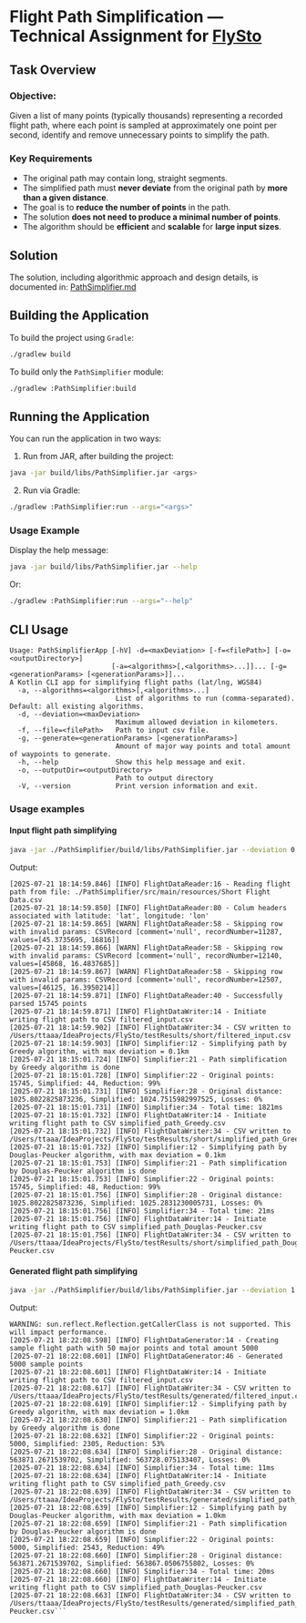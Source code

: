 # Flight Path Simplification — Technical Assignment for [FlySto](https://www.flysto.net/home)

## Task Overview
### Objective:
Given a list of many points (typically thousands) representing a recorded flight path, where each point is sampled at
approximately one point per second, identify and remove unnecessary points to simplify the path.

### Key Requirements
- The original path may contain long, straight segments.
- The simplified path must **never deviate** from the original path by **more than a given distance**.
- The goal is to **reduce the number of points** in the path.
- The solution **does not need to produce a minimal number of points**.
- The algorithm should be **efficient** and **scalable** for **large input sizes**.

## Solution
The solution, including algorithmic approach and design details, 
is documented in: [PathSimplifier.md](PathSimplifier/PathSimplifier.md)

## Building the Application
To build the project using `Gradle`:
```bash
./gradlew build
```
To build only the `PathSimplifier` module:
```bash
./gradlew :PathSimplifier:build
```

## Running the Application
You can run the application in two ways:

1. Run from JAR, after building the project:
```bash
java -jar build/libs/PathSimplifier.jar <args>
```

2. Run via Gradle:
```bash
./gradlew :PathSimplifier:run --args="<args>"
```

### Usage Example
Display the help message:

```bash
java -jar build/libs/PathSimplifier.jar --help
```
Or:
```bash
./gradlew :PathSimplifier:run --args="--help"
```

## CLI Usage
```text
Usage: PathSimplifierApp [-hV] -d=<maxDeviation> [-f=<filePath>] [-o=<outputDirectory>] 
                         [-a=<algorithms>[,<algorithms>...]]... [-g=<generationParams> [<generationParams>]]...
A Kotlin CLI app for simplifying flight paths (lat/lng, WGS84)
  -a, --algorithms=<algorithms>[,<algorithms>...]
                          List of algorithms to run (comma-separated). Default: all existing algorithms.
  -d, --deviation=<maxDeviation>
                          Maximum allowed deviation in kilometers.
  -f, --file=<filePath>   Path to input csv file.
  -g, --generate=<generationParams> [<generationParams>]
                          Amount of major way points and total amount of waypoints to generate.
  -h, --help              Show this help message and exit.
  -o, --outputDir=<outputDirectory>
                          Path to output directory
  -V, --version           Print version information and exit.
```

### Usage examples
#### Input flight path simplifying
```bash
java -jar ./PathSimplifier/build/libs/PathSimplifier.jar --deviation 0.1 --outputDir testResults/short --file ./PathSimplifier/src/main/resources/Short\ Flight\ Data.csv
```
Output:
```log
[2025-07-21 18:14:59.846] [INFO] FlightDataReader:16 - Reading flight path from file: ./PathSimplifier/src/main/resources/Short Flight Data.csv
[2025-07-21 18:14:59.850] [INFO] FlightDataReader:80 - Colum headers associated with latitude: 'lat', longitude: 'lon'
[2025-07-21 18:14:59.865] [WARN] FlightDataReader:58 - Skipping row with invalid params: CSVRecord [comment='null', recordNumber=11287, values=[45.3735695, 16816]]
[2025-07-21 18:14:59.866] [WARN] FlightDataReader:58 - Skipping row with invalid params: CSVRecord [comment='null', recordNumber=12140, values=[45868, 16.4837685]]
[2025-07-21 18:14:59.867] [WARN] FlightDataReader:58 - Skipping row with invalid params: CSVRecord [comment='null', recordNumber=12507, values=[46125, 16.3950214]]
[2025-07-21 18:14:59.871] [INFO] FlightDataReader:40 - Successfully parsed 15745 points
[2025-07-21 18:14:59.871] [INFO] FlightDataWriter:14 - Initiate writing flight path to CSV filtered_input.csv
[2025-07-21 18:14:59.902] [INFO] FlightDataWriter:34 - CSV written to /Users/ttaaa/IdeaProjects/FlySto/testResults/short/filtered_input.csv
[2025-07-21 18:14:59.903] [INFO] Simplifier:12 - Simplifying path by Greedy algorithm, with max deviation = 0.1km
[2025-07-21 18:15:01.724] [INFO] Simplifier:21 - Path simplification by Greedy algorithm is done
[2025-07-21 18:15:01.728] [INFO] Simplifier:22 - Original points: 15745, Simplified: 44, Reduction: 99%
[2025-07-21 18:15:01.731] [INFO] Simplifier:28 - Original distance: 1025.8022825873236, Simplified: 1024.7515982997525, Losses: 0%
[2025-07-21 18:15:01.731] [INFO] Simplifier:34 - Total time: 1821ms
[2025-07-21 18:15:01.732] [INFO] FlightDataWriter:14 - Initiate writing flight path to CSV simplified_path_Greedy.csv
[2025-07-21 18:15:01.732] [INFO] FlightDataWriter:34 - CSV written to /Users/ttaaa/IdeaProjects/FlySto/testResults/short/simplified_path_Greedy.csv
[2025-07-21 18:15:01.732] [INFO] Simplifier:12 - Simplifying path by Douglas-Peucker algorithm, with max deviation = 0.1km
[2025-07-21 18:15:01.753] [INFO] Simplifier:21 - Path simplification by Douglas-Peucker algorithm is done
[2025-07-21 18:15:01.753] [INFO] Simplifier:22 - Original points: 15745, Simplified: 48, Reduction: 99%
[2025-07-21 18:15:01.756] [INFO] Simplifier:28 - Original distance: 1025.8022825873236, Simplified: 1025.2831230005731, Losses: 0%
[2025-07-21 18:15:01.756] [INFO] Simplifier:34 - Total time: 21ms
[2025-07-21 18:15:01.756] [INFO] FlightDataWriter:14 - Initiate writing flight path to CSV simplified_path_Douglas-Peucker.csv
[2025-07-21 18:15:01.756] [INFO] FlightDataWriter:34 - CSV written to /Users/ttaaa/IdeaProjects/FlySto/testResults/short/simplified_path_Douglas-Peucker.csv
```

#### Generated flight path simplifying
```bash
java -jar ./PathSimplifier/build/libs/PathSimplifier.jar --deviation 1.0 --outputDir testResults/generated --generate 50 5000
```
Output:
```log
WARNING: sun.reflect.Reflection.getCallerClass is not supported. This will impact performance.
[2025-07-21 18:22:08.598] [INFO] FlightDataGenerator:14 - Creating sample flight path with 50 major points and total amount 5000
[2025-07-21 18:22:08.601] [INFO] FlightDataGenerator:46 - Generated 5000 sample points
[2025-07-21 18:22:08.601] [INFO] FlightDataWriter:14 - Initiate writing flight path to CSV filtered_input.csv
[2025-07-21 18:22:08.617] [INFO] FlightDataWriter:34 - CSV written to /Users/ttaaa/IdeaProjects/FlySto/testResults/generated/filtered_input.csv
[2025-07-21 18:22:08.619] [INFO] Simplifier:12 - Simplifying path by Greedy algorithm, with max deviation = 1.0km
[2025-07-21 18:22:08.630] [INFO] Simplifier:21 - Path simplification by Greedy algorithm is done
[2025-07-21 18:22:08.632] [INFO] Simplifier:22 - Original points: 5000, Simplified: 2305, Reduction: 53%
[2025-07-21 18:22:08.634] [INFO] Simplifier:28 - Original distance: 563871.2671539702, Simplified: 563728.075133407, Losses: 0%
[2025-07-21 18:22:08.634] [INFO] Simplifier:34 - Total time: 11ms
[2025-07-21 18:22:08.634] [INFO] FlightDataWriter:14 - Initiate writing flight path to CSV simplified_path_Greedy.csv
[2025-07-21 18:22:08.639] [INFO] FlightDataWriter:34 - CSV written to /Users/ttaaa/IdeaProjects/FlySto/testResults/generated/simplified_path_Greedy.csv
[2025-07-21 18:22:08.639] [INFO] Simplifier:12 - Simplifying path by Douglas-Peucker algorithm, with max deviation = 1.0km
[2025-07-21 18:22:08.659] [INFO] Simplifier:21 - Path simplification by Douglas-Peucker algorithm is done
[2025-07-21 18:22:08.659] [INFO] Simplifier:22 - Original points: 5000, Simplified: 2543, Reduction: 49%
[2025-07-21 18:22:08.660] [INFO] Simplifier:28 - Original distance: 563871.2671539702, Simplified: 563867.0506755802, Losses: 0%
[2025-07-21 18:22:08.660] [INFO] Simplifier:34 - Total time: 20ms
[2025-07-21 18:22:08.660] [INFO] FlightDataWriter:14 - Initiate writing flight path to CSV simplified_path_Douglas-Peucker.csv
[2025-07-21 18:22:08.663] [INFO] FlightDataWriter:34 - CSV written to /Users/ttaaa/IdeaProjects/FlySto/testResults/generated/simplified_path_Douglas-Peucker.csv```
